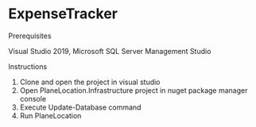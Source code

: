 # ExpenseTracker


Prerequisites

Visual Studio 2019, Microsoft SQL Server Management Studio

Instructions

1) Clone and open the project in visual studio
2) Open PlaneLocation.Infrastructure project in nuget package manager console
3) Execute  Update-Database command
4) Run PlaneLocation
